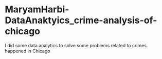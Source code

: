 # MaryamHarbi-DataAnaktyics_crime-analysis-of-chicago
I did some data analytics to solve some problems related to crimes happened in Chicago
